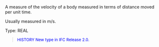 A measure of the velocity of a body measured in terms of distance moved per unit time.

Usually measured in m/s.

Type: REAL

> <font size="-1" color="#0000FF">HISTORY New type in IFC Release 2.0.
</font>